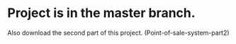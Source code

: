 # Project is in the master branch.
Also download the second part of this project. (Point-of-sale-system-part2)
